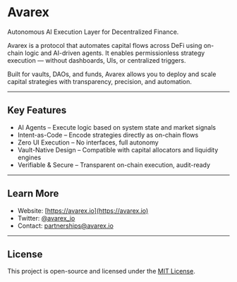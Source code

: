 # Avarex

Autonomous AI Execution Layer for Decentralized Finance.

Avarex is a protocol that automates capital flows across DeFi using on-chain logic and AI-driven agents. It enables permissionless strategy execution — without dashboards, UIs, or centralized triggers.

Built for vaults, DAOs, and funds, Avarex allows you to deploy and scale capital strategies with transparency, precision, and automation.

---

## Key Features

- AI Agents – Execute logic based on system state and market signals  
- Intent-as-Code – Encode strategies directly as on-chain flows  
- Zero UI Execution – No interfaces, full autonomy  
- Vault-Native Design – Compatible with capital allocators and liquidity engines  
- Verifiable & Secure – Transparent on-chain execution, audit-ready

---

## Learn More

- Website: [https://avarex.io](https://avarex.io)
- Twitter: [@avarex_io](https://twitter.com/avarex_ai)
- Contact: partnerships@avarex.io

---

## License

This project is open-source and licensed under the [MIT License](LICENSE).
